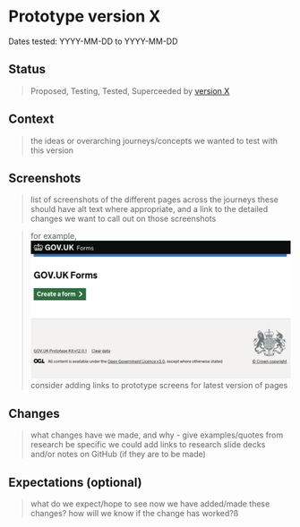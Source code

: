 # Prototype version X

Dates tested: YYYY-MM-DD to YYYY-MM-DD

## Status

> Proposed, Testing, Tested, Superceeded by [version X](../prototype-version-X)

## Context

> the ideas or overarching journeys/concepts we wanted to test with this version

## Screenshots

> list of screenshots of the different pages across the journeys
> these should have alt text where appropriate, and a link to the detailed changes we want to call out on those screenshots

> for example, ![alt text](screenshots/001-forms-landing.png)
> consider adding links to prototype screens for latest version of pages

## Changes

> what changes have we made, and why - give examples/quotes from research
> be specific
> we could add links to research slide decks and/or notes on GitHub (if they are to be made)

## Expectations (optional)

> what do we expect/hope to see now we have added/made these changes?
> how will we know if the change has worked?ß

